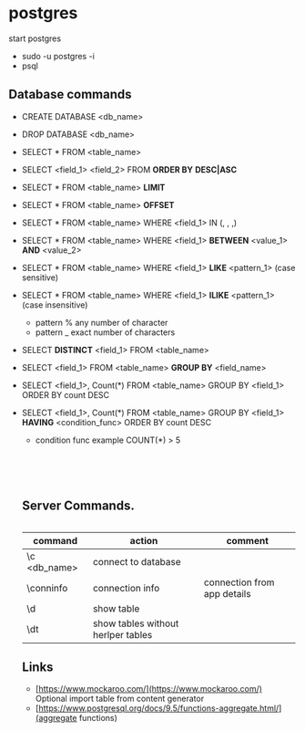 # postgres

start postgres
- sudo -u postgres -i
- psql


## Database commands
- CREATE DATABASE <db_name>
- DROP DATABASE <db_name>
- SELECT * FROM <table_name>
- SELECT <field_1> <field_2> FROM <table> __ORDER BY__ <column> __DESC|ASC__
- SELECT * FROM <table_name> __LIMIT__
- SELECT * FROM <table_name> __OFFSET__
- SELECT * FROM <table_name> WHERE <field_1> IN (<value-1>, <value-2>, <value-3>,)
- SELECT * FROM <table_name> WHERE <field_1> __BETWEEN__ <value_1> __AND__ <value_2>
- SELECT * FROM <table_name> WHERE <field_1> __LIKE__ <pattern_1>   (case sensitive)
- SELECT * FROM <table_name> WHERE <field_1> __ILIKE__ <pattern_1>  (case insensitive)
  - pattern % any number of character
  - pattern _ exact number of characters

- SELECT __DISTINCT__ <field_1> FROM <table_name>
- SELECT <field_1> FROM <table_name> __GROUP BY__ <field_name>
- SELECT <field_1>, Count(*) FROM <table_name> GROUP BY <field_1> ORDER BY count DESC
- SELECT <field_1>, Count(*) FROM <table_name> GROUP BY <field_1> __HAVING__ <condition_func> ORDER BY count DESC
  - condition func example COUNT(*) > 5


<br><br><br>

## Server Commands.
| command | action| comment|
|---|---|---|
|\c <db_name>|connect to database|
|\conninfo|connection info| connection from app details|
|\d | show table | |
|\dt| show tables without herlper tables|



## Links
 - [https://www.mockaroo.com/](https://www.mockaroo.com/) Optional import table from content generator
 - [https://www.postgresql.org/docs/9.5/functions-aggregate.html/](aggregate functions)
